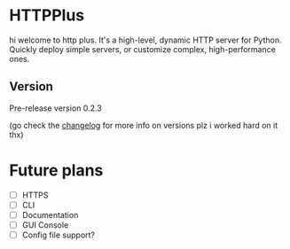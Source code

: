 
# HTTPPlus
hi welcome to http plus. It's a high-level, dynamic HTTP server for Python. Quickly deploy simple servers, or customize complex, 
high-performance ones.

## Version
Pre-release version 0.2.3

(go check the [changelog](./changelog.md) for more info on versions plz i worked hard on it thx)

# Future plans
- [ ] HTTPS
- [ ] CLI
- [ ] Documentation
- [ ] GUI Console
- [ ] Config file support?

[//]: # (TODO: add more stuff here)
[//]: # (TODO: Automate version number update with github actions)
